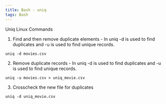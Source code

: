 ```yaml
---
title: Bash - uniq
tags: Bash
---
```


Uniq Linux Commands


1. Find and then remove duplicate elements - In uniq -d is used to find duplicates and -u is used to find unique records.

`uniq -d movies.csv`

2. Remove duplicate records - In uniq -d is used to find duplicates and -u is used to find unique records.

`uniq -u movies.csv > uniq_movie.csv`

3. Crosscheck the new file for duplicates

`uniq -d uniq_movie.csv`


